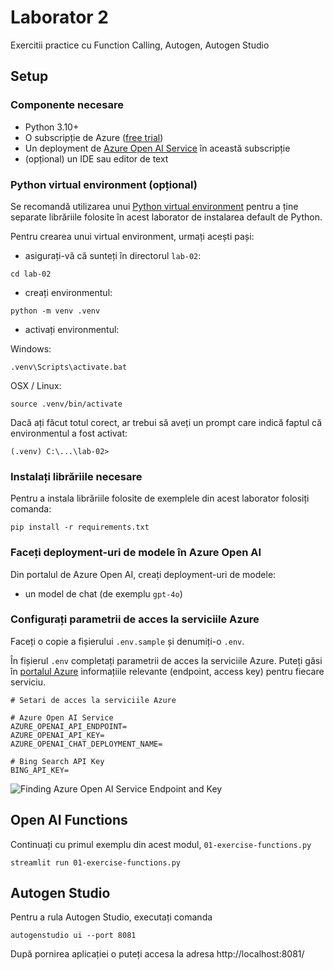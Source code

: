 # Laborator 2

Exercitii practice cu Function Calling, Autogen, Autogen Studio

## Setup

### Componente necesare

- Python 3.10+
- O subscripție de Azure ([free trial](https://azure.microsoft.com/en-in/pricing/offers/ms-azr-0044p))
- Un deployment de [Azure Open AI Service](https://learn.microsoft.com/en-us/azure/ai-services/openai/how-to/create-resource?pivots=web-portal) în această subscripție
- (opțional) un IDE sau editor de text

### Python virtual environment (opțional)

Se recomandă utilizarea unui [Python virtual environment](https://docs.python.org/3/library/venv.html) pentru a ține separate librăriile folosite în acest laborator de instalarea default de Python.

Pentru crearea unui virtual environment, urmați acești pași:

- asigurați-vă că sunteți în directorul `lab-02`:

```
cd lab-02
```

- creați environmentul:

```
python -m venv .venv
```

- activați environmentul:

Windows:
```
.venv\Scripts\activate.bat
```

OSX / Linux:
```
source .venv/bin/activate
```

Dacă ați făcut totul corect, ar trebui să aveți un prompt care indică faptul că environmentul a fost activat:

```
(.venv) C:\...\lab-02>
```

### Instalați librăriile necesare

Pentru a instala librăriile folosite de exemplele din acest laborator folosiți comanda:

```
pip install -r requirements.txt
```

### Faceți deployment-uri de modele în Azure Open AI
Din portalul de Azure Open AI, creați deployment-uri de modele:
- un model de chat (de exemplu `gpt-4o`)

### Configurați parametrii de acces la serviciile Azure

Faceți o copie a fișierului `.env.sample` și denumiți-o `.env`.

În fișierul `.env` completați parametrii de acces la serviciile Azure. Puteți găsi în [portalul Azure](https://portal.azure.com/) informațiile relevante (endpoint, access key) pentru fiecare serviciu.

```
# Setari de acces la serviciile Azure

# Azure Open AI Service
AZURE_OPENAI_API_ENDPOINT=
AZURE_OPENAI_API_KEY=
AZURE_OPENAI_CHAT_DEPLOYMENT_NAME=

# Bing Search API Key
BING_API_KEY=
```

![Finding Azure Open AI Service Endpoint and Key](https://user-images.githubusercontent.com/26411726/225185239-6d1f3058-531c-4c7e-9496-8c2956d23f5d.png)

## Open AI Functions

Continuați cu primul exemplu din acest modul, `01-exercise-functions.py`

```
streamlit run 01-exercise-functions.py
```

## Autogen Studio

Pentru a rula Autogen Studio, executați comanda

```
autogenstudio ui --port 8081
```

După pornirea aplicației o puteți accesa la adresa http://localhost:8081/